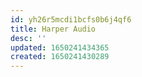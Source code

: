 ```yaml
---
id: yh26r5mcdi1bcfs0b6j4qf6
title: Harper Audio
desc: ''
updated: 1650241434365
created: 1650241430289
---
```



